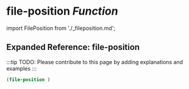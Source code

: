 # **file-position** *Function*

import FilePosition from './_fileposition.md';

<FilePosition />

## Expanded Reference: file-position

:::tip
TODO: Please contribute to this page by adding explanations and examples
:::

```lisp
(file-position )
```
